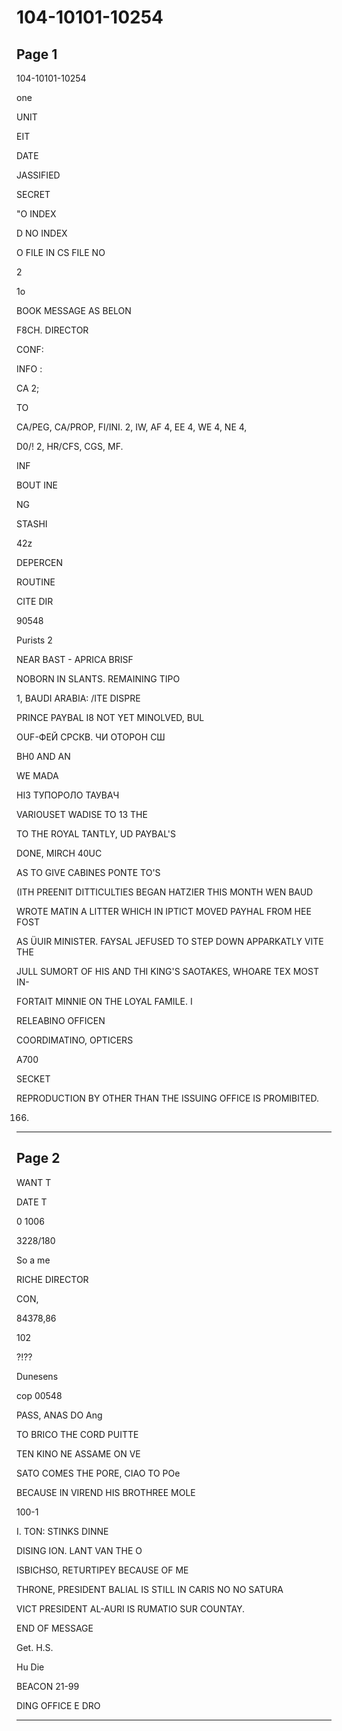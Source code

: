 # 104-10101-10254

## Page 1

104-10101-10254

one

UNIT

EIT

DATE

JASSIFIED

SECRET

"O INDEX

D NO INDEX

O FILE IN CS FILE NO

2

1o

BOOK MESSAGE AS BELON

F8CH. DIRECTOR

CONF:

INFO :

CA 2;

TO

CA/PEG, CA/PROP, FI/INI. 2, IW, AF 4, EE 4, WE 4, NE 4,

D0/! 2, HR/CFS, CGS, MF.

INF

BOUT INE

NG

STASHI

42z

DEPERCEN

ROUTINE

CITE DIR

90548

Purists 2

NEAR BAST - APRICA BRISF

NOBORN IN SLANTS. REMAINING TIPO

1, BAUDI ARABIA: /ITE DISPRE

PRINCE PAYBAL I8 NOT YET MINOLVED, BUL

OUF-ФЕЙ СРСКВ. ЧИ ОТОРОН СШ

BH0 AND AN

WE MADA

НІЗ ТУПОРОЛО ТАУВАЧ

VARIOUSET WADISE TO 13 THE

TO THE ROYAL TANTLY, UD PAYBAL'S

DONE, MIRCH 40UC

AS TO GIVE CABINES PONTE TO'S

(ITH PREENIT DITTICULTIES BEGAN HATZIER THIS MONTH WEN BAUD

WROTE MATIN A LITTER WHICH IN IPTICT MOVED PAYHAL FROM HEE FOST

AS ÜUIR MINISTER. FAYSAL JEFUSED TO STEP DOWN APPARKATLY VITE THE

JULL SUMORT OF HIS AND THI KING'S SAOTAKES, WHOARE TEX MOST IN-

FORTAIT MINNIE ON THE LOYAL FAMILE. I

RELEABINO OFFICEN

COORDIMATINO, OPTICERS

A700

SECKET

REPRODUCTION BY OTHER THAN THE ISSUING OFFICE IS PROMIBITED.

166.

---

## Page 2

WANT T

DATE T

0 1006

3228/180

So a me

RICHE DIRECTOR

CON,

84378,86

102

?!??

Dunesens

cop 00548

PASS, ANAS DO Ang

TO BRICO THE CORD PUITTE

TEN KINO NE ASSAME ON VE

SATO COMES THE PORE, CIAO TO POe

BECAUSE IN VIREND HIS BROTHREE MOLE

100-1

I. TON: STINKS DINNE

DISING ION. LANT VAN THE O

ISBICHSO, RETURTIPEY BECAUSE OF ME

THRONE, PRESIDENT BALIAL IS STILL IN CARIS NO NO SATURA

VICT PRESIDENT AL-AURI IS RUMATIO SUR COUNTAY.

END OF MESSAGE

Get. H.S.

Hu Die

BEACON 21-99

DING OFFICE E DRO

---

